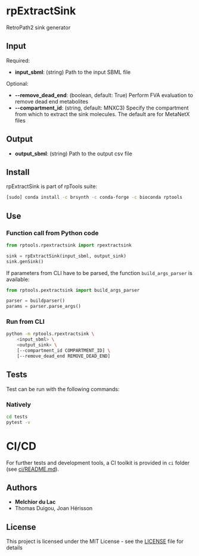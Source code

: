 # rpExtractSink


RetroPath2 sink generator

## Input

Required:
* **input_sbml**: (string) Path to the input SBML file

Optional:
* **--remove_dead_end**: (boolean, default: True) Perform FVA evaluation to remove dead end metabolites
* **--compartment_id**: (string, default: MNXC3) Specify the compartment from which to extract the sink molecules. The default are for MetaNetX files

## Output

* **output_sbml**: (string) Path to the output csv file


## Install
rpExtractSink is part of rpTools suite:
```sh
[sudo] conda install -c brsynth -c conda-forge -c bioconda rptools
```

## Use

### Function call from Python code
```python
from rptools.rpextractsink import rpextractsink

sink = rpExtractSink(input_sbml, output_sink)
sink.genSink()
```

If parameters from CLI have to be parsed, the function `build_args_parser` is available:
```python
from rptools.pextractsink import build_args_parser

parser = buildparser()
params = parser.parse_args()
```

### Run from CLI
```sh
python -m rptools.rpextractsink \
    <input_sbml> \
    <output_sink> \
    [--compartment_id COMPARTMENT_ID] \
    [--remove_dead_end REMOVE_DEAD_END]
```

## Tests
Test can be run with the following commands:

### Natively
```bash
cd tests
pytest -v
```

# CI/CD
For further tests and development tools, a CI toolkit is provided in `ci` folder (see [ci/README.md](ci/README.md)).

## Authors

* **Melchior du Lac**
* Thomas Duigou, Joan Hérisson

## License

This project is licensed under the MIT License - see the [LICENSE](LICENSE) file for details
